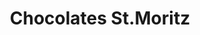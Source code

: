 ---
title: "Chocolates St.Moritz"
url: /caracas/chocolates-st-moritz-av-intercomunal-de-el-valle/
shop: chocolate
---